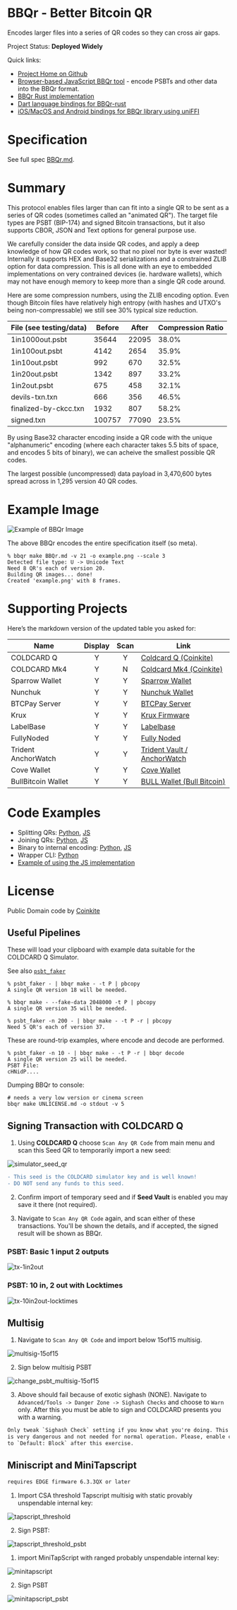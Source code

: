 
# BBQr - Better Bitcoin QR

Encodes larger files into a series of QR codes so they can cross air gaps.

Project Status: **Deployed Widely**

Quick links:

- [Project Home on Github](https://github.com/coinkite/BBQr)
- [Browser-based JavaScript BBQr tool](https://bbqr.org/js-demo) - encode PSBTs and other data into the BBQr format.
- [BBQr Rust implementation](https://github.com/satoshiportal/bbqr-rust)
- [Dart language bindings for BBQr-rust](https://github.com/SatoshiPortal/bbqr-dart)
- [iOS/MacOS and Android bindings for BBQr library using uniFFI](https://github.com/bitcoinppl/bbqr-ffi)

# Specification

See full spec [BBQr.md](BBQr.md).

# Summary

This protocol enables files larger than can fit into a single QR
to be sent as a series of QR codes (sometimes called an "animated
QR"). The target file types are PSBT (BIP-174) and signed Bitcoin
transactions, but it also supports CBOR, JSON and Text options for
general purpose use.

We carefully consider the data inside QR codes, and apply a
deep knowledge of how QR codes work, so that no pixel nor byte
is ever wasted! Internally it supports HEX and Base32 serializations
and a constrained ZLIB option for data compression. This is all
done with an eye to embedded implementations on very contrained
devices (ie. hardware wallets), which may not have enough memory
to keep more than a single QR code around.

Here are some compression numbers, using the ZLIB encoding option.
Even though Bitcoin files have relatively high entropy (with hashes
and UTXO's being non-compressable) we still see 30% typical size
reduction.

File (see testing/data) | Before | After | Compression Ratio
------------------------|--------|-------|------------------
1in1000out.psbt         |  35644 | 22095 |  38.0%
1in100out.psbt          |   4142 | 2654  |  35.9%
1in10out.psbt           |    992 | 670   |  32.5%
1in20out.psbt           |   1342 | 897   |  33.2%
1in2out.psbt            |    675 | 458   |  32.1%
devils-txn.txn          |    666 | 356   |  46.5%
finalized-by-ckcc.txn   |   1932 | 807   |  58.2%
signed.txn              | 100757 | 77090 |  23.5%

By using Base32 character encoding inside a QR code with the unique
"alphanumeric" encoding (where each character takes 5.5 bits of
space, and encodes 5 bits of binary), we can acheive the smallest
possible QR codes.

The largest possible (uncompressed) data payload in 3,470,600 bytes
spread across in 1,295 version 40 QR codes.

# Example Image

![Example of BBQr Image](example.png)

The above BBQr encodes the entire specification itself (so meta). 

```
% bbqr make BBQr.md -v 21 -o example.png --scale 3
Detected file type: U -> Unicode Text
Need 8 QR's each of version 20.
Building QR images... done!
Created 'example.png' with 8 frames.
```

# Supporting Projects

Here’s the markdown version of the updated table you asked for:

| Name                  | Display | Scan | Link                                                                 |
|-----------------------|:-------:|:----:|----------------------------------------------------------------------|
| COLDCARD Q            | Y       | Y    | [Coldcard Q (Coinkite)](https://coldcard.com)                        |
| COLDCARD Mk4          | Y       | N    | [Coldcard Mk4 (Coinkite)](https://coldcard.com)                      |
| Sparrow Wallet        | Y       | Y    | [Sparrow Wallet](https://sparrowwallet.com)                          |
| Nunchuk               | Y       | Y    | [Nunchuk Wallet](https://nunchuk.app)                                |
| BTCPay Server         | Y       | Y    | [BTCPay Server](https://btcpayserver.org)                            |
| Krux                  | Y       | Y    | [Krux Firmware](https://github.com/krux-wallet)                      |
| LabelBase             | Y       | Y    | [Labelbase](https://labelbase.org)                                   |
| FullyNoded            | Y       | Y    | [Fully Noded](https://fullynoded.app)                                |
| Trident AnchorWatch   | Y       | Y    | [Trident Vault / AnchorWatch](https://anchorwatch.com)               |
| Cove Wallet           | Y       | Y    | [Cove Wallet](https://github.com/bitcoinppl/cove)                    |
| BullBitcoin Wallet    | Y       | Y    | [BULL Wallet (Bull Bitcoin)](https://bullbitcoin.com/blog/bull-by-bull-bitcoin) |

# Code Examples

- Splitting QRs: [Python](python/bbqr/split.py), [JS](js/src/split.ts)
- Joining QRs: [Python](python/bbqr/join.py), [JS](js/src/join.ts)
- Binary to internal encoding: [Python](python/bbqr/utils.py), [JS](js/src/utils.ts)
- Wrapper CLI: [Python](python/bbqr/cli.py)
- [Example of using the JS implementation](https://bbqr.org/js-demo)

# License

Public Domain code by [Coinkite](https://coinkite.com)


## Useful Pipelines

These will load your clipboard with example data suitable for the COLDCARD Q Simulator.

See also [`psbt_faker`](https://github.com/Coldcard/psbt_faker)

```
% psbt_faker - | bbqr make - -t P | pbcopy
A single QR version 18 will be needed.

% bbqr make - --fake-data 2048000 -t P | pbcopy
A single QR version 35 will be needed.

% psbt_faker -n 200 - | bbqr make - -t P -r | pbcopy
Need 5 QR's each of version 37.
```

These are round-trip examples, where encode and decode are performed.

```
% psbt_faker -n 10 - | bbqr make - -t P -r | bbqr decode
A single QR version 25 will be needed.
PSBT File:
cHNidP....

```

Dumping BBQr to console:
```
# needs a very low version or cinema screen
bbqr make UNLICENSE.md -o stdout -v 5
```

## Signing Transaction with COLDCARD Q

1) Using **COLDCARD Q** choose `Scan Any QR Code` from main menu and scan this Seed QR
   to temporarily import a new seed:

![simulator_seed_qr](sim_sqr.png)

```patch
- This seed is the COLDCARD simulator key and is well known!
- DO NOT send any funds to this seed.
```

2) Confirm import of temporary seed and if **Seed Vault** is enabled you may save it there
   (not required).
    
3) Navigate to `Scan Any QR Code` again, and scan either of these transactions. You'll
   be shown the details, and if accepted, the signed result will be shown as BBQr.

### PSBT: Basic 1 input 2 outputs

![tx-1in2out](small.png)

### PSBT: 10 in, 2 out with Locktimes

![tx-10in2out-locktimes](locktimes.png)

## Multisig

1) Navigate to `Scan Any QR Code` and import below 15of15 multisig.

![multisig-15of15](15of15.png)

2) Sign below multisig PSBT

![change_psbt_multisig-15of15](change_psbt_15of15.png)

3) Above should fail because of exotic sighash (NONE). Navigate to
   `Advanced/Tools -> Danger Zone -> Sighash Checks` and choose to `Warn` only.
   After this you must be able to sign and COLDCARD presents you with a warning.

```patch
Only tweak `Sighash Check` setting if you know what you're doing. This
is very dangerous and not needed for normal operation. Please, enable checks
to `Default: Block` after this exercise.
```

## Miniscript and MiniTapscript

```patch
requires EDGE firmware 6.3.3QX or later
```

1) Import CSA threshold Tapscript multisig with static provably unspendable internal key:

![tapscript_threshold](minisc.png)

2) Sign PSBT:

![tapscript_threshold_psbt](minisc_psbt.png)

1) import MiniTapScript with ranged probably unspendable internal key:

![minitapscript](minitapscript.png)

2) Sign PSBT

![minitapscript_psbt](minitapscript_psbt.png)

